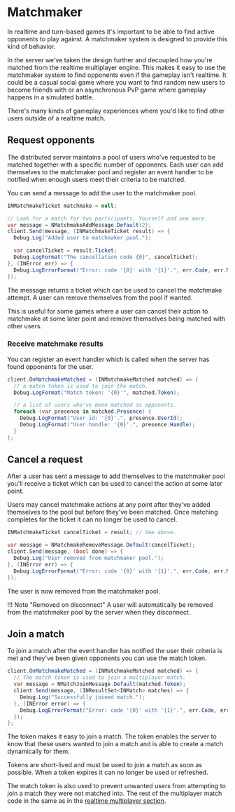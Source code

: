 # Matchmaker

In realtime and turn-based games it's important to be able to find active opponents to play against. A matchmaker system is designed to provide this kind of behavior.

In the server we've taken the design further and decoupled how you're matched from the realtime multiplayer engine. This makes it easy to use the matchmaker system to find opponents even if the gameplay isn't realtime. It could be a casual social game where you want to find random new users to become friends with or an asynchronous PvP game where gameplay happens in a simulated battle.

There's many kinds of gameplay experiences where you'd like to find other users outside of a realtime match.

## Request opponents

The distributed server maintains a pool of users who've requested to be matched together with a specific number of opponents. Each user can add themselves to the matchmaker pool and register an event handler to be notified when enough users meet their criteria to be matched.

You can send a message to add the user to the matchmaker pool.

```csharp fct_label="Unity"
INMatchmakeTicket matchmake = null;

// Look for a match for two participants. Yourself and one more.
var message = NMatchmakeAddMessage.Default(2);
client.Send(message, (INMatchmakeTicket result) => {
  Debug.Log("Added user to matchmaker pool.");

  var cancelTicket = result.Ticket;
  Debug.LogFormat("The cancellation code {0}", cancelTicket);
}, (INError err) => {
  Debug.LogErrorFormat("Error: code '{0}' with '{1}'.", err.Code, err.Message);
});
```

The message returns a ticket which can be used to cancel the matchmake attempt. A user can remove themselves from the pool if wanted.

This is useful for some games where a user can cancel their action to matchmake at some later point and remove themselves being matched with other users.

### Receive matchmake results

You can register an event handler which is called when the server has found opponents for the user.

```csharp fct_label="Unity"
client.OnMatchmakeMatched = (INMatchmakeMatched matched) => {
  // a match token is used to join the match.
  Debug.LogFormat("Match token: '{0}'", matched.Token);

  // a list of users who've been matched as opponents.
  foreach (var presence in matched.Presence) {
    Debug.LogFormat("User id: '{0}'.", presence.UserId);
    Debug.LogFormat("User handle: '{0}'.", presence.Handle);
  }
};
```

## Cancel a request

After a user has sent a message to add themselves to the matchmaker pool you'll receive a ticket which can be used to cancel the action at some later point.

Users may cancel matchmake actions at any point after they've added themselves to the pool but before they've been matched. Once matching completes for the ticket it can no longer be used to cancel.

```csharp fct_label="Unity"
INMatchmakeTicket cancelTicket = result; // See above.

var message = NMatchmakeRemoveMessage.Default(cancelTicket);
client.Send(message, (bool done) => {
  Debug.Log("User removed from matchmaker pool.");
}, (INError err) => {
  Debug.LogErrorFormat("Error: code '{0}' with '{1}'.", err.Code, err.Message);
});
```

The user is now removed from the matchmaker pool.

!!! Note "Removed on disconnect"
    A user will automatically be removed from the matchmaker pool by the server when they disconnect.

## Join a match

To join a match after the event handler has notified the user their criteria is met and they've been given opponents you can use the match token.

```csharp fct_label="Unity"
client.OnMatchmakeMatched = (INMatchmakeMatched matched) => {
  // The match token is used to join a multiplayer match.
  var message = NMatchJoinMessage.Default(matched.Token);
  client.Send(message, (INResultSet<INMatch> matches) => {
    Debug.Log("Successfully joined match.");
  }, (INError error) => {
    Debug.LogErrorFormat("Error: code '{0}' with '{1}'.", err.Code, err.Message);
  });
};
```

The token makes it easy to join a match. The token enables the server to know that these users wanted to join a match and is able to create a match dynamically for them.

Tokens are short-lived and must be used to join a match as soon as possible. When a token expires it can no longer be used or refreshed.

The match token is also used to prevent unwanted users from attempting to join a match they were not matched into. The rest of the multiplayer match code in the same as in the [realtime multiplayer section](gameplay-multiplayer-realtime.md).
